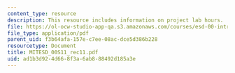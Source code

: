 ```yaml
---
content_type: resource
description: This resource includes information on project lab hours.
file: https://ol-ocw-studio-app-qa.s3.amazonaws.com/courses/esd-00-introduction-to-engineering-systems-spring-2011/ad1b3d924d668f3a6ab888492d185a3e_MITESD_00S11_rec11.pdf
file_type: application/pdf
parent_uid: f3b64afa-157e-c7ee-08ac-dce5d386b228
resourcetype: Document
title: MITESD_00S11_rec11.pdf
uid: ad1b3d92-4d66-8f3a-6ab8-88492d185a3e
---
```

